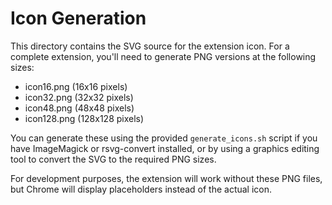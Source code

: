 # Icon Generation

This directory contains the SVG source for the extension icon. For a complete extension, you'll need to generate PNG versions at the following sizes:

- icon16.png (16x16 pixels)
- icon32.png (32x32 pixels)
- icon48.png (48x48 pixels)
- icon128.png (128x128 pixels)

You can generate these using the provided `generate_icons.sh` script if you have ImageMagick or rsvg-convert installed, or by using a graphics editing tool to convert the SVG to the required PNG sizes.

For development purposes, the extension will work without these PNG files, but Chrome will display placeholders instead of the actual icon.